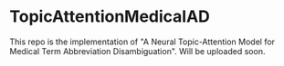 # TopicAttentionMedicalAD
This repo is the implementation of "A Neural Topic-Attention Model for Medical Term Abbreviation Disambiguation".
Will be uploaded soon.

